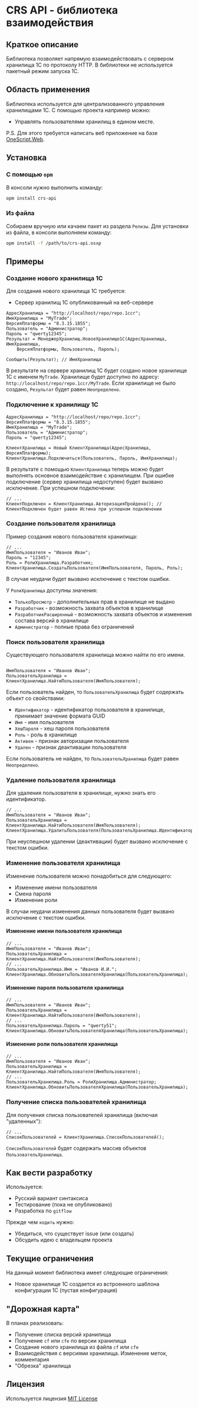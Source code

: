 # CRS API - библиотека взаимодействия

## Краткое описание

Библиотека позволяет напрямую взаимодействовать с сервером хранилища 1С по протоколу HTTP. 
В библиотеки не используется пакетный режим запуска 1С.

## Область применения

Библиотека используется для централизованного управления хранилищами 1С. С помощью проекта например можно:
* Управлять пользователями хранилищ в едином месте.

P.S. Для этого требуется написать веб приложение на базе [OneScript.Web](https://github.com/EvilBeaver/OneScript.Web).

## Установка

### С помощью `opm`

В консоли нужно выполнить команду:
```sh
opm install crs-api
```

### Из файла

Собираем вручную или качаем пакет из раздела `Релизы`. Для установки из файла, в консоли выполняем команду:
```sh
opm install -f /path/to/crs-api.osxp
```

## Примеры

### Создание нового хранилища 1С

Для создания нового хранилища 1С требуется:
* Сервер хранилищ 1С опубликованный на веб-сервере

```bsl
АдресХранилища = "http://localhost/repo/repo.1ccr";
ИмяХранилища = "MyTrade";
ВерсияПлатформы = "8.3.15.1855";
Пользователь = "Администратор";
Пароль = "qwerty12345";
Результат = МенеджерХранилищ.НовоеХранилище1C(АдресХранилища, ИмяХранилища, 
    ВерсияПлатформы, Пользователь, Пароль);	

Сообщить(Результат); // ИмяХранилища
```

В результате на сервере хранилищ 1С будет создано новое хранилище 1С с именем `MyTrade`. 
Хранилище будет доступно по адресу: `http://localhost/repo/repo.1ccr/MyTrade`. 
Если хранилище не было создано, `Результат` будет равен `Неопределено`.

### Подключение к хранилищу 1С

```bsl
АдресХранилища = "http://localhost/repo/repo.1ccr";
ВерсияПлатформы = "8.3.15.1855";
ИмяХранилища = "MyTrade";
Пользователь = "Администратор";
Пароль = "qwerty12345";

КлиентХранилища = Новый КлиентХранилища(АдресХранилища, ВерсияПлатформы);
КлиентХранилища.Подключиться(Пользователь, Пароль, ИмяХранилища);
```

В результате с помощью `КлиентХранилища` теперь можно будет выполнять основное взаимодействие с хранилищем.
При ошибке подключение (сервер хранилища недоступен) будет вызвано исключение. При успешном подключении:
```bsl
// ...
КлиентПодключен = КлиентХранилища.АвторизацияПройдена(); // КлиентПодключен будет равен Истина при успешном подключении
```

### Создание пользователя хранилища

Пример создания нового пользователя хранилища:

```bsl
// ...
ИмяПользователя = "Иванов Иван";
Пароль = "12345";
Роль = РолиХранилища.Разработчик;
КлиентХранилища.СоздатьПользователя(ИмяПользователя, Пароль, Роль);
```

В случае неудачи будет вызвано исключение с текстом ошибки.

У `РолиХранилища` доступны значения:
* `ТолькоПросмотр` - дополнительных прав в хранилище не выдано
* `Разработчик` - возможность захвата объектов в хранилище
* `РазработчикРасширенный` - возможность захвата объектов и изменения состава версий в хранилище
* `Администратор` - полные права без ограничений

### Поиск пользователя хранилища

Существующего пользователя хранилища можно найти по его имени.

```bsl

ИмяПользователя = "Иванов Иван";
ПользовательХранилища = КлиентХранилища.НайтиПользователя(ИмяПользователя);
```

Если пользователь найден, то `ПользовательХранилища` будет содержать объект со свойствами:
* `Идентификатор` - идентификатор пользователя в хранилище, принимает значение формата GUID
* `Имя` - имя пользователя
* `ХешПароля` - хеш пароля пользователя
* `Роль` - роль в хранилище
* `Активен` - признак авторизации пользователя
* `Удален` - признак деактивации пользователя

Если пользователь не найден, то `ПользовательХранилища` будет равен `Неопределено`.

### Удаление пользователя хранилища

Для удаления пользователя в хранилище, нужно знать его идентификатор.
```bsl
// ...
ИмяПользователя = "Иванов Иван";
ПользовательХранилища = КлиентХранилища.НайтиПользователя(ИмяПользователя);
КлиентХранилища.УдалитьПользователя(ПользовательХранилища.Идентификатор);
```

При неуспешном удалении (деактивации) будет вызвано исключение с текстом ошибки.

### Изменение пользователя хранилища

Изменение пользователя можно понадобиться для следующего:
* Изменение имени пользователя
* Смена пароля
* Изменение роли

В случаи неудачи изменения данных пользователя будет вызвано исключение с текстом ошибки.

#### Изменение имени пользователя хранилища

```bsl
// ...
ИмяПользователя = "Иванов Иван";
ПользовательХранилища = КлиентХранилища.НайтиПользователя(ИмяПользователя);
// ...
ПользовательХранилища.Имя = "Иванов И.И.";
КлиентХранилища.ОбновитьПользователяХранилища(ПользовательХранилища);
```

#### Изменение пароля пользователя хранилища

```bsl
// ...
ИмяПользователя = "Иванов Иван";
ПользовательХранилища = КлиентХранилища.НайтиПользователя(ИмяПользователя);
// ...
ПользовательХранилища.Пароль = "qwerty51";
КлиентХранилища.ОбновитьПользователяХранилища(ПользовательХранилища);
```

#### Изменение роли пользователя хранилища

```bsl
// ...
ИмяПользователя = "Иванов Иван";
ПользовательХранилища = КлиентХранилища.НайтиПользователя(ИмяПользователя);
// ...
ПользовательХранилища.Роль = РолиХранилища.Администратор;
КлиентХранилища.ОбновитьПользователяХранилища(ПользовательХранилища);
```

### Получение списка пользователей хранилища

Для получения списка пользователей хранилища (включая "удаленных"):
```bsl
// ...
СписокПользователей = КлиентХранилища.СписокПользователей();
```

`СписокПользователей` будет содержать массив объектов `ПользовательХранилища`.

## Как вести разработку

Используется:
* Русский вариант синтаксиса
* Тестирование (пока не опубликовано)
* Разработка по `gitflow`

Прежде чем `кодить` нужно:
* Убедиться, что cуществует issue (или создать)
* Обсудить идею с владельцем проекта

## Текущие ограничения

На данный момент библиотека имеет следующие ограничения:
* Новое хранилище 1С создается из встроенного шаблона конфигурации 1С (пустая конфигурация)

## "Дорожная карта"

В планах реализовать:
* Получение списка версий хранилища
* Получение `cf` или `cfe` по версии хранилища
* Создание нового хранилища из файла `cf` или `cfe`
* Взаимодействия с версиями хранилища. Изменение меток, комментария
* "Обрезка" хранилища

## Лицензия

Используется лицензия [MIT License](LICENSE)